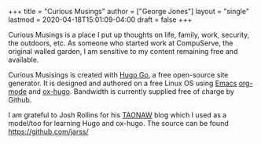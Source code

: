 +++
title = "Curious Musings"
author = ["George Jones"]
layout = "single"
lastmod = 2020-04-18T15:01:09-04:00
draft = false
+++

Curious Musings is a place I put up thoughts on life, family, work,
security, the outdoors, etc.   As someone who started work at
CompuServe, the original walled garden, I am sensitive to my content
remaining free and available.

Curious Musisings is created with [Hugo Go](https://gohugo.io/), a free open-source site
generator. It is designed and authored on a free Linux OS using [Emacs](https://www.gnu.org/software/emacs/)
[org-mode](https://orgmode.org/) and [ox-hugo](https://ox-hugo.scripter.co/).  Bandwidth is currently supplied free of charge
by Github.

I am grateful to Josh Rollins for his [TAONAW](https://joshrollinswrites.com/) blog which I used as a
model/too for learning Hugo and ox-hugo.  The source can be found
<https://github.com/jarss/>
